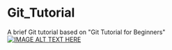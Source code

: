 # Git_Tutorial
A brief Git tutorial based on "Git Tutorial for Beginners"
[![IMAGE ALT TEXT HERE](http://img.youtube.com/vi/8JJ101D3knE/0.jpg)](http://www.youtube.com/watch?v=8JJ101D3knE)
